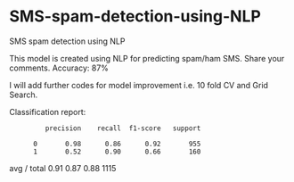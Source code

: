 # SMS-spam-detection-using-NLP
SMS spam detection using NLP

This model is created using NLP for predicting spam/ham SMS.
Share your comments.
Accuracy: 87%

I will add further codes for model improvement i.e. 10 fold CV and Grid Search.

Classification report:

             precision    recall  f1-score   support

          0       0.98      0.86      0.92       955
          1       0.52      0.90      0.66       160

avg / total       0.91      0.87      0.88      1115





